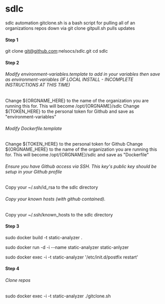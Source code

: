 # sdlc
sdlc automation
gitclone.sh is a bash script for pulling all of an organizations repos down via git clone
gitpull.sh pulls updates

#### Step 1

git clone git@github.com:nelsocs/sdlc.git
cd sdlc

#### Step 2

###### Modify environment-variables.template to add in your variables then save as environment-variables (IF LOCAL INSTALL - INCOMPLETE INSTRUCTIONS AT THIS TIME)
Change ${ORGNAME_HERE} to the name of the organization you are running this for.  This will become /opt/{ORGNAME}/sdlc
Change ${TOKEN_HERE} to the personal token for Github
and save as "environment-variables"

###### Modify Dockerfile.template
Change ${TOKEN_HERE} to the personal token for Github
Change ${ORGNAME_HERE} to the name of the organization you are running this for.  This will become /opt/{ORGNAME}/sdlc
and save as "Dockerfile"

###### Ensure you have Github access via SSH.  This key's public key should be setup in your Github profile
Copy your ~/.ssh/id_rsa to the sdlc directory
###### Copy your known hosts (with github contained).
Copy your ~/.ssh/known_hosts to the sdlc directory

#### Step 3
sudo docker build -t static-analyzer .

sudo docker run -d -i --name static-analyzer static-anlyzer

sudo docker exec -i -t static-analyzer '/etc/init.d/postfix restart'

#### Step 4
###### Clone repos
sudo docker exec -i -t static-analyzer ./gitclone.sh



